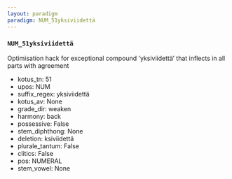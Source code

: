 ```yaml
---
layout: paradigm
paradigm: NUM_51yksiviidettä
---
```

### ` NUM_51yksiviidettä `

Optimisation hack for exceptional compound ’yksiviidettä’ that inflects in all parts with agreement
* kotus_tn: 51
* upos: NUM
* suffix_regex: yksiviidettä
* kotus_av: None
* grade_dir: weaken
* harmony: back
* possessive: False
* stem_diphthong: None
* deletion: ksiviidettä
* plurale_tantum: False
* clitics: False
* pos: NUMERAL
* stem_vowel: None
